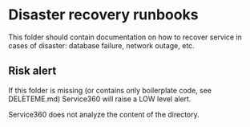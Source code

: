 # Disaster recovery runbooks

This folder should contain documentation on how to recover service in
cases of disaster: database failure, network outage, etc.

## Risk alert

If this folder is missing (or contains only boilerplate code, 
see DELETEME.md) Service360 will raise a LOW level alert.

Service360 does not analyze the content of the directory.